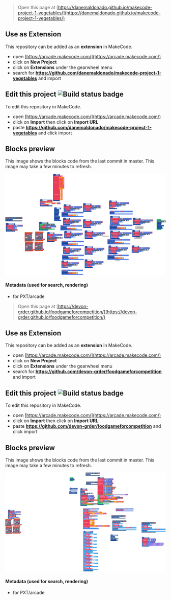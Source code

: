  


> Open this page at [https://danemaldonado.github.io/makecode-project-1-vegetables/](https://danemaldonado.github.io/makecode-project-1-vegetables/)

## Use as Extension

This repository can be added as an **extension** in MakeCode.

* open [https://arcade.makecode.com/](https://arcade.makecode.com/)
* click on **New Project**
* click on **Extensions** under the gearwheel menu
* search for **https://github.com/danemaldonado/makecode-project-1-vegetables** and import

## Edit this project ![Build status badge](https://github.com/danemaldonado/makecode-project-1-vegetables/workflows/MakeCode/badge.svg)

To edit this repository in MakeCode.

* open [https://arcade.makecode.com/](https://arcade.makecode.com/)
* click on **Import** then click on **Import URL**
* paste **https://github.com/danemaldonado/makecode-project-1-vegetables** and click import

## Blocks preview

This image shows the blocks code from the last commit in master.
This image may take a few minutes to refresh.

![A rendered view of the blocks](https://github.com/danemaldonado/makecode-project-1-vegetables/raw/master/.github/makecode/blocks.png)

#### Metadata (used for search, rendering)

* for PXT/arcade
<script src="https://makecode.com/gh-pages-embed.js"></script><script>makeCodeRender("{{ site.makecode.home_url }}", "{{ site.github.owner_name }}/{{ site.github.repository_name }}");</script>



> Open this page at [https://devon-grder.github.io/foodgameforcompetition/](https://devon-grder.github.io/foodgameforcompetition/)

## Use as Extension

This repository can be added as an **extension** in MakeCode.

* open [https://arcade.makecode.com/](https://arcade.makecode.com/)
* click on **New Project**
* click on **Extensions** under the gearwheel menu
* search for **https://github.com/devon-grder/foodgameforcompetition** and import

## Edit this project ![Build status badge](https://github.com/devon-grder/foodgameforcompetition/workflows/MakeCode/badge.svg)

To edit this repository in MakeCode.

* open [https://arcade.makecode.com/](https://arcade.makecode.com/)
* click on **Import** then click on **Import URL**
* paste **https://github.com/devon-grder/foodgameforcompetition** and click import

## Blocks preview

This image shows the blocks code from the last commit in master.
This image may take a few minutes to refresh.

![A rendered view of the blocks](https://github.com/devon-grder/foodgameforcompetition/raw/master/.github/makecode/blocks.png)

#### Metadata (used for search, rendering)

* for PXT/arcade
<script src="https://makecode.com/gh-pages-embed.js"></script><script>makeCodeRender("{{ site.makecode.home_url }}", "{{ site.github.owner_name }}/{{ site.github.repository_name }}");</script>
